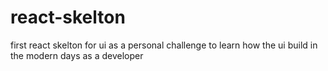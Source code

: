 # react-skelton
first react skelton  for ui as a personal challenge to learn how the ui build in the modern days as a developer
